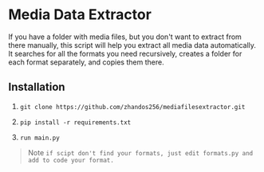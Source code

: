 # Media Data Extractor

If you have a folder with media files, but you don't want to extract from
    there manually, this script will help you extract all media data
    automatically. It searches for all the formats you need recursively,
    creates a folder for each format separately, and copies them there.


## Installation

1) ```
   git clone https://github.com/zhandos256/mediafilesextractor.git
   ```
2) ```
   pip install -r requirements.txt
   ``` 
3) ```
   run main.py
   ```

> Note `if scipt don't find your formats, just edit formats.py and add to code your format.`